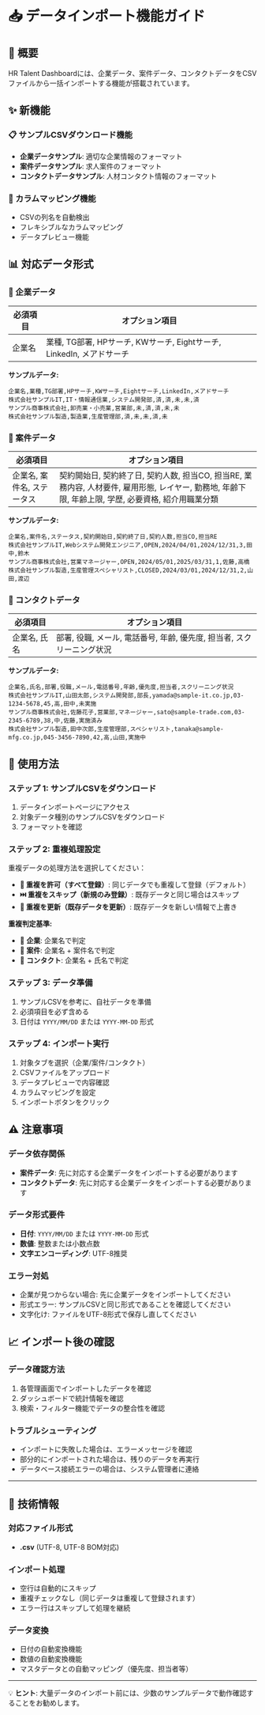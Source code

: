 # 📥 データインポート機能ガイド

## 🎯 概要

HR Talent Dashboardには、企業データ、案件データ、コンタクトデータをCSVファイルから一括インポートする機能が搭載されています。

## ✨ 新機能

### 📋 サンプルCSVダウンロード機能
- **企業データサンプル**: 適切な企業情報のフォーマット
- **案件データサンプル**: 求人案件のフォーマット  
- **コンタクトデータサンプル**: 人材コンタクト情報のフォーマット

### 🔧 カラムマッピング機能
- CSVの列名を自動検出
- フレキシブルなカラムマッピング
- データプレビュー機能

## 📊 対応データ形式

### 🏢 企業データ
| 必須項目 | オプション項目 |
|----------|---------------|
| 企業名 | 業種, TG部署, HPサーチ, KWサーチ, Eightサーチ, LinkedIn, メアドサーチ |

**サンプルデータ:**
```csv
企業名,業種,TG部署,HPサーチ,KWサーチ,Eightサーチ,LinkedIn,メアドサーチ
株式会社サンプルIT,IT・情報通信業,システム開発部,済,済,未,未,済
サンプル商事株式会社,卸売業・小売業,営業部,未,済,済,未,未
株式会社サンプル製造,製造業,生産管理部,済,未,未,済,未
```

### 🎯 案件データ
| 必須項目 | オプション項目 |
|----------|---------------|
| 企業名, 案件名, ステータス | 契約開始日, 契約終了日, 契約人数, 担当CO, 担当RE, 業務内容, 人材要件, 雇用形態, レイヤー, 勤務地, 年齢下限, 年齢上限, 学歴, 必要資格, 紹介用職業分類 |

**サンプルデータ:**
```csv
企業名,案件名,ステータス,契約開始日,契約終了日,契約人数,担当CO,担当RE
株式会社サンプルIT,Webシステム開発エンジニア,OPEN,2024/04/01,2024/12/31,3,田中,鈴木
サンプル商事株式会社,営業マネージャー,OPEN,2024/05/01,2025/03/31,1,佐藤,高橋
株式会社サンプル製造,生産管理スペシャリスト,CLOSED,2024/03/01,2024/12/31,2,山田,渡辺
```

### 👥 コンタクトデータ
| 必須項目 | オプション項目 |
|----------|---------------|
| 企業名, 氏名 | 部署, 役職, メール, 電話番号, 年齢, 優先度, 担当者, スクリーニング状況 |

**サンプルデータ:**
```csv
企業名,氏名,部署,役職,メール,電話番号,年齢,優先度,担当者,スクリーニング状況
株式会社サンプルIT,山田太郎,システム開発部,部長,yamada@sample-it.co.jp,03-1234-5678,45,高,田中,未実施
サンプル商事株式会社,佐藤花子,営業部,マネージャー,sato@sample-trade.com,03-2345-6789,38,中,佐藤,実施済み
株式会社サンプル製造,田中次郎,生産管理部,スペシャリスト,tanaka@sample-mfg.co.jp,045-3456-7890,42,高,山田,実施中
```

## 🚀 使用方法

### ステップ 1: サンプルCSVをダウンロード
1. データインポートページにアクセス
2. 対象データ種別のサンプルCSVをダウンロード
3. フォーマットを確認

### ステップ 2: 重複処理設定
重複データの処理方法を選択してください：

- **🔄 重複を許可（すべて登録）**: 同じデータでも重複して登録（デフォルト）
- **⏭️ 重複をスキップ（新規のみ登録）**: 既存データと同じ場合はスキップ
- **🔄 重複を更新（既存データを更新）**: 既存データを新しい情報で上書き

**重複判定基準:**
- 🏢 **企業**: 企業名で判定
- 🎯 **案件**: 企業名 + 案件名で判定
- 👥 **コンタクト**: 企業名 + 氏名で判定

### ステップ 3: データ準備
1. サンプルCSVを参考に、自社データを準備
2. 必須項目を必ず含める
3. 日付は `YYYY/MM/DD` または `YYYY-MM-DD` 形式

### ステップ 4: インポート実行
1. 対象タブを選択（企業/案件/コンタクト）
2. CSVファイルをアップロード
3. データプレビューで内容確認
4. カラムマッピングを設定
5. インポートボタンをクリック

## ⚠️ 注意事項

### データ依存関係
- **案件データ**: 先に対応する企業データをインポートする必要があります
- **コンタクトデータ**: 先に対応する企業データをインポートする必要があります

### データ形式要件
- **日付**: `YYYY/MM/DD` または `YYYY-MM-DD` 形式
- **数値**: 整数または小数点数
- **文字エンコーディング**: UTF-8推奨

### エラー対処
- 企業が見つからない場合: 先に企業データをインポートしてください
- 形式エラー: サンプルCSVと同じ形式であることを確認してください
- 文字化け: ファイルをUTF-8形式で保存し直してください

## 📈 インポート後の確認

### データ確認方法
1. 各管理画面でインポートしたデータを確認
2. ダッシュボードで統計情報を確認
3. 検索・フィルター機能でデータの整合性を確認

### トラブルシューティング
- インポートに失敗した場合は、エラーメッセージを確認
- 部分的にインポートされた場合は、残りのデータを再実行
- データベース接続エラーの場合は、システム管理者に連絡

---

## 🔧 技術情報

### 対応ファイル形式
- **.csv** (UTF-8, UTF-8 BOM対応)

### インポート処理
- 空行は自動的にスキップ
- 重複チェックなし（同じデータは重複して登録されます）
- エラー行はスキップして処理を継続

### データ変換
- 日付の自動変換機能
- 数値の自動変換機能
- マスタデータとの自動マッピング（優先度、担当者等）

---

💡 **ヒント**: 大量データのインポート前には、少数のサンプルデータで動作確認することをお勧めします。